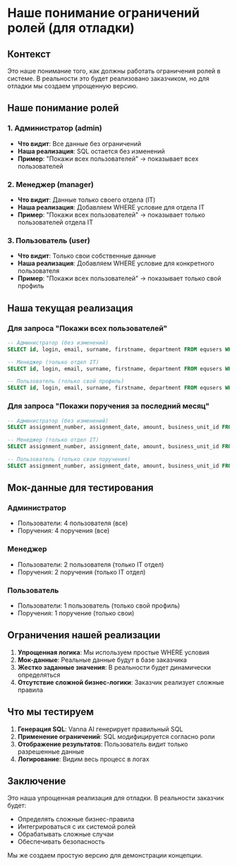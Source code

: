 # Наше понимание ограничений ролей (для отладки)

## Контекст
Это наше понимание того, как должны работать ограничения ролей в системе. В реальности это будет реализовано заказчиком, но для отладки мы создаем упрощенную версию.

## Наше понимание ролей

### 1. Администратор (admin)
- **Что видит**: Все данные без ограничений
- **Наша реализация**: SQL остается без изменений
- **Пример**: "Покажи всех пользователей" → показывает всех пользователей

### 2. Менеджер (manager) 
- **Что видит**: Данные только своего отдела (IT)
- **Наша реализация**: Добавляем WHERE условие для отдела IT
- **Пример**: "Покажи всех пользователей" → показывает только пользователей отдела IT

### 3. Пользователь (user)
- **Что видит**: Только свои собственные данные
- **Наша реализация**: Добавляем WHERE условие для конкретного пользователя
- **Пример**: "Покажи всех пользователей" → показывает только свой профиль

## Наша текущая реализация

### Для запроса "Покажи всех пользователей"
```sql
-- Администратор (без изменений)
SELECT id, login, email, surname, firstname, department FROM equsers WHERE deleted = false

-- Менеджер (только отдел IT)
SELECT id, login, email, surname, firstname, department FROM equsers WHERE deleted = false AND department = (SELECT id FROM eq_departments WHERE departmentname = 'IT')

-- Пользователь (только свой профиль)
SELECT id, login, email, surname, firstname, department FROM equsers WHERE deleted = false AND login = 'user1'
```

### Для запроса "Покажи поручения за последний месяц"
```sql
-- Администратор (без изменений)
SELECT assignment_number, assignment_date, amount, business_unit_id FROM tbl_principal_assignment WHERE assignment_date >= CURRENT_DATE - INTERVAL '1 month' ORDER BY assignment_date DESC

-- Менеджер (только отдел IT)
SELECT assignment_number, assignment_date, amount, business_unit_id FROM tbl_principal_assignment WHERE assignment_date >= CURRENT_DATE - INTERVAL '1 month' AND department_id = (SELECT id FROM eq_departments WHERE departmentname = 'IT') ORDER BY assignment_date DESC

-- Пользователь (только свои поручения)
SELECT assignment_number, assignment_date, amount, business_unit_id FROM tbl_principal_assignment WHERE assignment_date >= CURRENT_DATE - INTERVAL '1 month' AND user_id = (SELECT id FROM equsers WHERE login = 'user1') ORDER BY assignment_date DESC
```

## Мок-данные для тестирования

### Администратор
- Пользователи: 4 пользователя (все)
- Поручения: 4 поручения (все)

### Менеджер
- Пользователи: 2 пользователя (только IT отдел)
- Поручения: 2 поручения (только IT отдел)

### Пользователь
- Пользователи: 1 пользователь (только свой профиль)
- Поручения: 1 поручение (только свои)

## Ограничения нашей реализации

1. **Упрощенная логика**: Мы используем простые WHERE условия
2. **Мок-данные**: Реальные данные будут в базе заказчика
3. **Жестко заданные значения**: В реальности будет динамически определяться
4. **Отсутствие сложной бизнес-логики**: Заказчик реализует сложные правила

## Что мы тестируем

1. **Генерация SQL**: Vanna AI генерирует правильный SQL
2. **Применение ограничений**: SQL модифицируется согласно роли
3. **Отображение результатов**: Пользователь видит только разрешенные данные
4. **Логирование**: Видим весь процесс в логах

## Заключение

Это наша упрощенная реализация для отладки. В реальности заказчик будет:
- Определять сложные бизнес-правила
- Интегрироваться с их системой ролей
- Обрабатывать сложные случаи
- Обеспечивать безопасность

Мы же создаем простую версию для демонстрации концепции.
